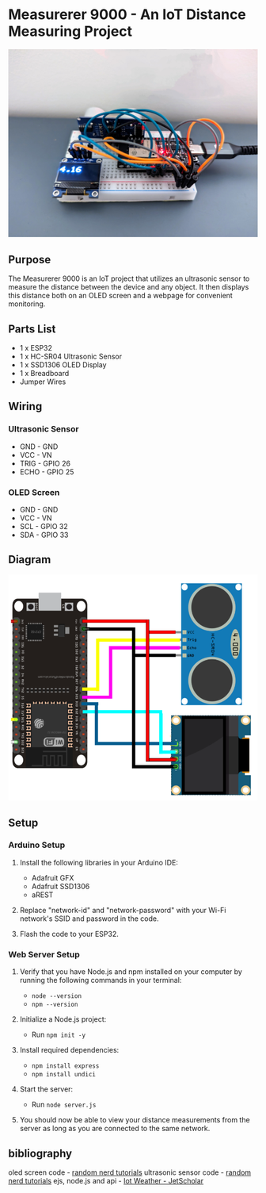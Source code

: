 # Measurerer 9000 - An IoT Distance Measuring Project

![Project Image](public/assets/projectpicture.jpg)

## Purpose

The Measurerer 9000 is an IoT project that utilizes an ultrasonic sensor to measure the distance between the device and any object. It then displays this distance both on an OLED screen and a webpage for convenient monitoring.

## Parts List

- 1 x ESP32
- 1 x HC-SR04 Ultrasonic Sensor
- 1 x SSD1306 OLED Display
- 1 x Breadboard
- Jumper Wires

## Wiring

### Ultrasonic Sensor

- GND - GND
- VCC - VN
- TRIG - GPIO 26
- ECHO - GPIO 25

### OLED Screen

- GND - GND
- VCC - VN
- SCL - GPIO 32
- SDA - GPIO 33

## Diagram

![Wiring Diagram](public/assets/wiringdiagram.png)

## Setup

### Arduino Setup

1. Install the following libraries in your Arduino IDE:
   - Adafruit GFX
   - Adafruit SSD1306
   - aREST

2. Replace "network-id" and "network-password" with your Wi-Fi network's SSID and password in the code.

3. Flash the code to your ESP32.

### Web Server Setup

1. Verify that you have Node.js and npm installed on your computer by running the following commands in your terminal:
   - `node --version`
   - `npm --version`

2. Initialize a Node.js project:
   - Run `npm init -y`

3. Install required dependencies:
   - `npm install express`
   - `npm install undici`

4. Start the server:
   - Run `node server.js`

5. You should now be able to view your distance measurements from the server as long as you are connected to the same network.

## bibliography

oled screen code - [random nerd tutorials](https://randomnerdtutorials.com/esp32-ssd1306-oled-display-arduino-ide/)
ultrasonic sensor code - [random nerd tutorials](https://randomnerdtutorials.com/esp32-hc-sr04-ultrasonic-arduino/)
ejs, node.js and api - [Iot Weather - JetScholar](https://github.com/jetscholar/IoT-Weather)
